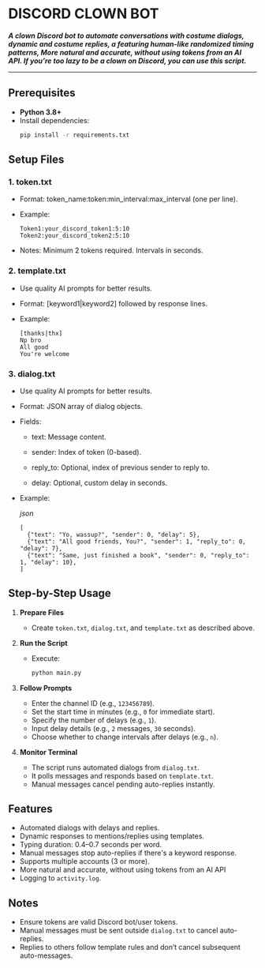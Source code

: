 # DISCORD CLOWN BOT

**_A clown Discord bot to automate conversations with costume dialogs, dynamic and costume replies, a featuring human-like randomized timing patterns, More natural and accurate, without using tokens from an AI API. If you're too lazy to be a clown on Discord, you can use this script._**

---

## Prerequisites
- **Python 3.8+**
- Install dependencies:
  ```bash
  pip install -r requirements.txt
  
## Setup Files

### 1. token.txt

- Format: token_name:token:min_interval:max_interval (one per line).

- Example:

      Token1:your_discord_token1:5:10
      Token2:your_discord_token2:5:10

- Notes: Minimum 2 tokens required. Intervals in seconds.


### 2. template.txt

- Use quality AI prompts for better results.

- Format: [keyword1|keyword2] followed by response lines.

- Example:

      [thanks|thx]  
      Np bro  
      All good  
      You're welcome  

### 3. dialog.txt

- Use quality AI prompts for better results.

- Format: JSON array of dialog objects.

- Fields:

  - text: Message content.

  - sender: Index of token (0-based).

  - reply_to: Optional, index of previous sender to reply to.

  - delay: Optional, custom delay in seconds.


- Example:


    _json_

      [
        {"text": "Yo, wassup?", "sender": 0, "delay": 5},
        {"text": "All good friends, You?", "sender": 1, "reply_to": 0, "delay": 7},
        {"text": "Same, just finished a book", "sender": 0, "reply_to": 1, "delay": 10},
      ]

## Step-by-Step Usage

1. **Prepare Files**  
   - Create `token.txt`, `dialog.txt`, and `template.txt` as described above.

2. **Run the Script**  
   - Execute:
     ```bash
     python main.py
     ```

3. **Follow Prompts**  
   - Enter the channel ID (e.g., `123456789`).  
   - Set the start time in minutes (e.g., `0` for immediate start).  
   - Specify the number of delays (e.g., `1`).  
   - Input delay details (e.g., `2` messages, `30` seconds).  
   - Choose whether to change intervals after delays (e.g., `n`).

4. **Monitor Terminal**  
   - The script runs automated dialogs from `dialog.txt`.  
   - It polls messages and responds based on `template.txt`.  
   - Manual messages cancel pending auto-replies instantly.

## Features

- Automated dialogs with delays and replies.  
- Dynamic responses to mentions/replies using templates.
- Typing duration: 0.4–0.7 seconds per word.
- Manual messages stop auto-replies if there's a keyword response.
- Supports multiple accounts (3 or more).
- More natural and accurate, without using tokens from an AI API
- Logging to `activity.log`.

## Notes

- Ensure tokens are valid Discord bot/user tokens.  
- Manual messages must be sent outside `dialog.txt` to cancel auto-replies.  
- Replies to others follow template rules and don’t cancel subsequent auto-messages.
